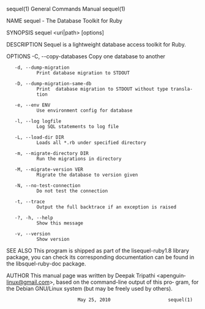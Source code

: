 sequel(1)                General Commands Manual               sequel(1)

NAME
       sequel - The Database Toolkit for Ruby

SYNOPSIS
       sequel <uri|path> [options]

DESCRIPTION
       Sequel is a lightweight database access toolkit for Ruby.

OPTIONS
       -C, --copy-databases
               Copy one database to another

       -d, --dump-migration
               Print database migration to STDOUT

       -D, --dump-migration-same-db
               Print  database migration to STDOUT without type transla‐
               tion

       -e, --env ENV
               Use environment config for database

       -l, --log logfile
               Log SQL statements to log file

       -L, --load-dir DIR
               Loads all *.rb under specified directory

       -m, --migrate-directory DIR
               Run the migrations in directory

       -M, --migrate-version VER
               Migrate the database to version given

       -N, --no-test-connection
               Do not test the connection

       -t, --trace
               Output the full backtrace if an exception is raised

       -?, -h, --help
               Show this message

       -v, --version
               Show version

SEE ALSO
       This program is shipped as part of the  lisequel-ruby1.8  library
       package,  you  can  check  its corresponding documentation can be
       found in the libsquel-ruby-doc package.

AUTHOR
       This manual  page  was  written  by  Deepak  Tripathi  <apenguin‐
       linux@gmail.com>,  based  on the command-line output of this pro‐
       gram, for the Debian GNU/Linux system (but may be freely used  by
       others).

                              May 25, 2010                     sequel(1)
